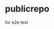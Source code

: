 # publicrepo
for e2e test












































































































































































































































































































































































































































































































































































































































































































































































































































































































































































































































































































































































































































































































































































































































































































































































































































































































































































































































































































































































































































































































































































































































































































































































































































































































































































































































































































































































































































































































































































































































































































































































































































































































































































































































































































































































































































































































































































































































































































































































































































































































































































































































































































































































































































































































































































































































































































































































































































































































































